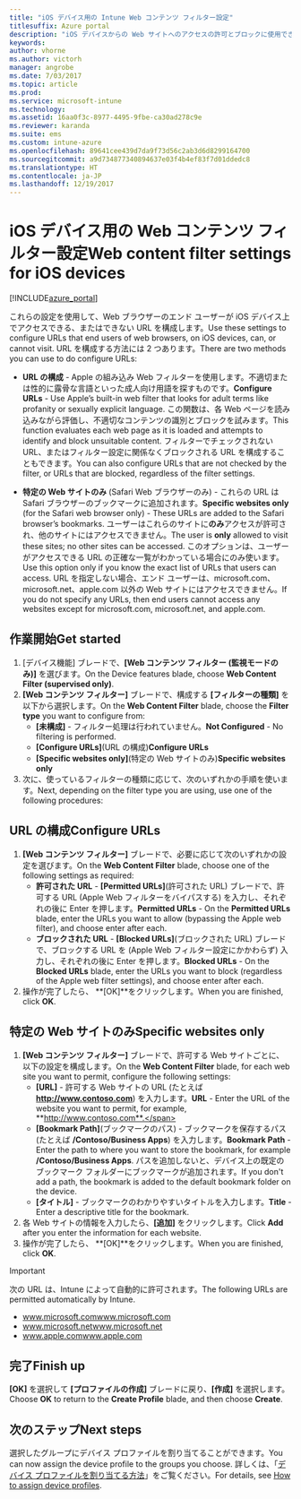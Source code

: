 ```yaml
---
title: "iOS デバイス用の Intune Web コンテンツ フィルター設定"
titlesuffix: Azure portal
description: "iOS デバイスからの Web サイトへのアクセスの許可とブロックに使用できる設定について説明します。\""
keywords: 
author: vhorne
ms.author: victorh
manager: angrobe
ms.date: 7/03/2017
ms.topic: article
ms.prod: 
ms.service: microsoft-intune
ms.technology: 
ms.assetid: 16aa0f3c-8977-4495-9fbe-ca30ad278c9e
ms.reviewer: karanda
ms.suite: ems
ms.custom: intune-azure
ms.openlocfilehash: 89641cee439d7da9f73d56c2ab3d6d8299164700
ms.sourcegitcommit: a9d734877340894637e03f4b4ef83f7d01ddedc8
ms.translationtype: HT
ms.contentlocale: ja-JP
ms.lasthandoff: 12/19/2017
---
```

# <a name="web-content-filter-settings-for-ios-devices"></a><span data-ttu-id="b86b4-103">iOS デバイス用の Web コンテンツ フィルター設定</span><span class="sxs-lookup"><span data-stu-id="b86b4-103">Web content filter settings for iOS devices</span></span>

[!INCLUDE[azure_portal](./includes/azure_portal.md)]

<span data-ttu-id="b86b4-104">これらの設定を使用して、Web ブラウザーのエンド ユーザーが iOS デバイス上でアクセスできる、またはできない URL を構成します。</span><span class="sxs-lookup"><span data-stu-id="b86b4-104">Use these settings to configure URLs that end users of web browsers, on iOS devices, can, or cannot visit.</span></span> <span data-ttu-id="b86b4-105">URL を構成する方法には 2 つあります。</span><span class="sxs-lookup"><span data-stu-id="b86b4-105">There are two methods you can use to do configure URLs:</span></span>

- <span data-ttu-id="b86b4-106">**URL の構成** - Apple の組み込み Web フィルターを使用します。不適切または性的に露骨な言語といった成人向け用語を探すものです。</span><span class="sxs-lookup"><span data-stu-id="b86b4-106">**Configure URLs** - Use Apple’s built-in web filter that looks for adult terms like profanity or sexually explicit language.</span></span> <span data-ttu-id="b86b4-107">この関数は、各 Web ページを読み込みながら評価し、不適切なコンテンツの識別とブロックを試みます。</span><span class="sxs-lookup"><span data-stu-id="b86b4-107">This function evaluates each web page as it is loaded and attempts to identify and block unsuitable content.</span></span> <span data-ttu-id="b86b4-108">フィルターでチェックされない URL、またはフィルター設定に関係なくブロックされる URL を構成することもできます。</span><span class="sxs-lookup"><span data-stu-id="b86b4-108">You can also configure URLs that are not checked by the filter, or URLs that are blocked, regardless of the filter settings.</span></span>

- <span data-ttu-id="b86b4-109">**特定の Web サイトのみ** (Safari Web ブラウザーのみ) - これらの URL は Safari ブラウザーのブックマークに追加されます。</span><span class="sxs-lookup"><span data-stu-id="b86b4-109">**Specific websites only** (for the Safari web browser only) - These URLs are added to the Safari browser’s bookmarks.</span></span> <span data-ttu-id="b86b4-110">ユーザーはこれらのサイトに**のみ**アクセスが許可され、他のサイトにはアクセスできません。</span><span class="sxs-lookup"><span data-stu-id="b86b4-110">The user is **only** allowed to visit these sites; no other sites can be accessed.</span></span> <span data-ttu-id="b86b4-111">このオプションは、ユーザーがアクセスできる URL の正確な一覧がわかっている場合にのみ使います。</span><span class="sxs-lookup"><span data-stu-id="b86b4-111">Use this option only if you know the exact list of URLs that users can access.</span></span>
<span data-ttu-id="b86b4-112">URL を指定しない場合、エンド ユーザーは、microsoft.com、microsoft.net、apple.com 以外の Web サイトにはアクセスできません。</span><span class="sxs-lookup"><span data-stu-id="b86b4-112">If you do not specify any URLs, then end users cannot access any websites except for microsoft.com, microsoft.net, and apple.com.</span></span>



## <a name="get-started"></a><span data-ttu-id="b86b4-113">作業開始</span><span class="sxs-lookup"><span data-stu-id="b86b4-113">Get started</span></span>

1. <span data-ttu-id="b86b4-114">[デバイス機能] ブレードで、**[Web コンテンツ フィルター (監視モードのみ)]** を選びます。</span><span class="sxs-lookup"><span data-stu-id="b86b4-114">On the Device features blade, choose **Web Content Filter (supervised only)**.</span></span>
2. <span data-ttu-id="b86b4-115">**[Web コンテンツ フィルター]** ブレードで、構成する **[フィルターの種類]** を以下から選択します。</span><span class="sxs-lookup"><span data-stu-id="b86b4-115">On the **Web Content Filter** blade, choose the **Filter type** you want to configure from:</span></span>
    - <span data-ttu-id="b86b4-116">**[未構成]** - フィルター処理は行われていません。</span><span class="sxs-lookup"><span data-stu-id="b86b4-116">**Not Configured** - No filtering is performed.</span></span>
    - <span data-ttu-id="b86b4-117">**[Configure URLs]**(URL の構成)</span><span class="sxs-lookup"><span data-stu-id="b86b4-117">**Configure URLs**</span></span>
    - <span data-ttu-id="b86b4-118">**[Specific websites only]**(特定の Web サイトのみ)</span><span class="sxs-lookup"><span data-stu-id="b86b4-118">**Specific websites only**</span></span>
3. <span data-ttu-id="b86b4-119">次に、使っているフィルターの種類に応じて、次のいずれかの手順を使います。</span><span class="sxs-lookup"><span data-stu-id="b86b4-119">Next, depending on the filter type you are using, use one of the following procedures:</span></span>


## <a name="configure-urls"></a><span data-ttu-id="b86b4-120">URL の構成</span><span class="sxs-lookup"><span data-stu-id="b86b4-120">Configure URLs</span></span>

1. <span data-ttu-id="b86b4-121">**[Web コンテンツ フィルター]** ブレードで、必要に応じて次のいずれかの設定を選びます。</span><span class="sxs-lookup"><span data-stu-id="b86b4-121">On the **Web Content Filter** blade, choose one of the following settings as required:</span></span>
    - <span data-ttu-id="b86b4-122">**許可された URL** - **[Permitted URLs]**(許可された URL) ブレードで、許可する URL (Apple Web フィルターをバイパスする) を入力し、それぞれの後に Enter を押します。</span><span class="sxs-lookup"><span data-stu-id="b86b4-122">**Permitted URLs** - On the **Permitted URLs** blade, enter the URLs you want to allow (bypassing the Apple web filter), and choose enter after each.</span></span>
    - <span data-ttu-id="b86b4-123">**ブロックされた URL** - **[Blocked URLs]**(ブロックされた URL) ブレードで、ブロックする URL を (Apple Web フィルター設定にかかわらず) 入力し、それぞれの後に Enter を押します。</span><span class="sxs-lookup"><span data-stu-id="b86b4-123">**Blocked URLs** - On the **Blocked URLs** blade, enter the URLs you want to block (regardless of the Apple web filter settings), and choose enter after each.</span></span>
2. <span data-ttu-id="b86b4-124">操作が完了したら、 **[OK]**をクリックします。</span><span class="sxs-lookup"><span data-stu-id="b86b4-124">When you are finished, click **OK**.</span></span>


## <a name="specific-websites-only"></a><span data-ttu-id="b86b4-125">特定の Web サイトのみ</span><span class="sxs-lookup"><span data-stu-id="b86b4-125">Specific websites only</span></span>

1. <span data-ttu-id="b86b4-126">**[Web コンテンツ フィルター]** ブレードで、許可する Web サイトごとに、以下の設定を構成します。</span><span class="sxs-lookup"><span data-stu-id="b86b4-126">On the **Web Content Filter** blade, for each web site you want to permit, configure the following settings:</span></span>
    - <span data-ttu-id="b86b4-127">**[URL]** - 許可する Web サイトの URL (たとえば **http://www.contoso.com**) を入力します。</span><span class="sxs-lookup"><span data-stu-id="b86b4-127">**URL** - Enter the URL of the website you want to permit, for example, **http://www.contoso.com**.</span></span>
    - <span data-ttu-id="b86b4-128">**[Bookmark Path]**(ブックマークのパス) - ブックマークを保存するパス (たとえば **/Contoso/Business Apps**) を入力します。</span><span class="sxs-lookup"><span data-stu-id="b86b4-128">**Bookmark Path** - Enter the path to where you want to store the bookmark, for example **/Contoso/Business Apps**.</span></span> <span data-ttu-id="b86b4-129">パスを追加しないと、デバイス上の既定のブックマーク フォルダーにブックマークが追加されます。</span><span class="sxs-lookup"><span data-stu-id="b86b4-129">If you don't add a path, the bookmark is added to the default bookmark folder on the device.</span></span>
    - <span data-ttu-id="b86b4-130">**[タイトル]** - ブックマークのわかりやすいタイトルを入力します。</span><span class="sxs-lookup"><span data-stu-id="b86b4-130">**Title** - Enter a descriptive title for the bookmark.</span></span>
2. <span data-ttu-id="b86b4-131">各 Web サイトの情報を入力したら、**[追加]** をクリックします。</span><span class="sxs-lookup"><span data-stu-id="b86b4-131">Click **Add** after you enter the information for each website.</span></span>
3. <span data-ttu-id="b86b4-132">操作が完了したら、 **[OK]**をクリックします。</span><span class="sxs-lookup"><span data-stu-id="b86b4-132">When you are finished, click **OK**.</span></span>

>[!IMPORTANT] 
> <span data-ttu-id="b86b4-133">次の URL は、Intune によって自動的に許可されます。</span><span class="sxs-lookup"><span data-stu-id="b86b4-133">The following URLs are permitted automatically by Intune.</span></span>
> - <span data-ttu-id="b86b4-134">www.microsoft.com</span><span class="sxs-lookup"><span data-stu-id="b86b4-134">www.microsoft.com</span></span>
> - <span data-ttu-id="b86b4-135">www.microsoft.net</span><span class="sxs-lookup"><span data-stu-id="b86b4-135">www.microsoft.net</span></span>
> - <span data-ttu-id="b86b4-136">www.apple.com</span><span class="sxs-lookup"><span data-stu-id="b86b4-136">www.apple.com</span></span>

## <a name="finish-up"></a><span data-ttu-id="b86b4-137">完了</span><span class="sxs-lookup"><span data-stu-id="b86b4-137">Finish up</span></span>

<span data-ttu-id="b86b4-138">**[OK]** を選択して **[プロファイルの作成]** ブレードに戻り、**[作成]** を選択します。</span><span class="sxs-lookup"><span data-stu-id="b86b4-138">Choose **OK** to return to the **Create Profile** blade, and then choose **Create**.</span></span>

## <a name="next-steps"></a><span data-ttu-id="b86b4-139">次のステップ</span><span class="sxs-lookup"><span data-stu-id="b86b4-139">Next steps</span></span>

<span data-ttu-id="b86b4-140">選択したグループにデバイス プロファイルを割り当てることができます。</span><span class="sxs-lookup"><span data-stu-id="b86b4-140">You can now assign the device profile to the groups you choose.</span></span> <span data-ttu-id="b86b4-141">詳しくは、「[デバイス プロファイルを割り当てる方法](device-profile-assign.md)」をご覧ください。</span><span class="sxs-lookup"><span data-stu-id="b86b4-141">For details, see [How to assign device profiles](device-profile-assign.md).</span></span>

